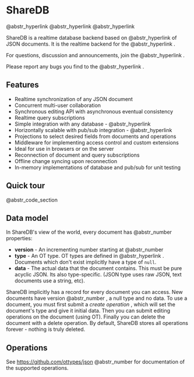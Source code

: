 # ShareDB

@abstr_hyperlink @abstr_hyperlink @abstr_hyperlink 

ShareDB is a realtime database backend based on @abstr_hyperlink of JSON documents. It is the realtime backend for the @abstr_hyperlink .

For questions, discussion and announcements, join the @abstr_hyperlink .

Please report any bugs you find to the @abstr_hyperlink .

## Features

  * Realtime synchronization of any JSON document
  * Concurrent multi-user collaboration
  * Synchronous editing API with asynchronous eventual consistency
  * Realtime query subscriptions
  * Simple integration with any database - @abstr_hyperlink 
  * Horizontally scalable with pub/sub integration - @abstr_hyperlink 
  * Projections to select desired fields from documents and operations
  * Middleware for implementing access control and custom extensions
  * Ideal for use in browsers or on the server
  * Reconnection of document and query subscriptions
  * Offline change syncing upon reconnection
  * In-memory implementations of database and pub/sub for unit testing



## Quick tour

@abstr_code_section 

## Data model

In ShareDB's view of the world, every document has @abstr_number properties:

  * **version** \- An incrementing number starting at @abstr_number 
  * **type** \- An OT type. OT types are defined in @abstr_hyperlink . Documents which don't exist implicitly have a type of `null`.
  * **data** \- The actual data that the document contains. This must be pure acyclic JSON. Its also type-specific. (JSON type uses raw JSON, text documents use a string, etc).



ShareDB implicitly has a record for every document you can access. New documents have version @abstr_number , a null type and no data. To use a document, you must first submit a _create operation_ , which will set the document's type and give it initial data. Then you can submit editing operations on the document (using OT). Finally you can delete the document with a delete operation. By default, ShareDB stores all operations forever - nothing is truly deleted.

## Operations

See https://github.com/ottypes/json @abstr_number for documentation of the supported operations.
